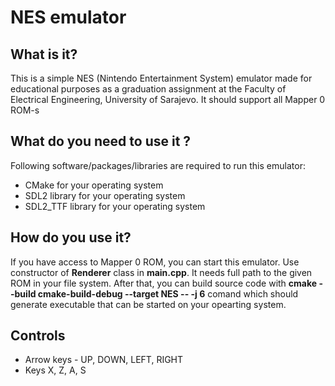 # NES emulator

## What is it?

This is a simple NES (Nintendo Entertainment System) emulator made for educational purposes as a graduation assignment at the Faculty of Electrical Engineering, University of Sarajevo. It should support all Mapper 0 ROM-s

## What do you need to use it ?

Following software/packages/libraries are required to run this emulator:
* CMake for your operating system
* SDL2 library for your operating system
* SDL2_TTF library for your operating system

## How do you use it? 

If you have access to Mapper 0 ROM, you can start this emulator. Use constructor of __Renderer__ class in __main.cpp__. It needs full path to the given ROM in your file system. After that, you can build source code with __cmake --build cmake-build-debug --target NES -- -j 6__ comand which should generate executable that can be started on your opearting system.

## Controls

* Arrow keys - UP, DOWN, LEFT, RIGHT
* Keys X, Z, A, S
